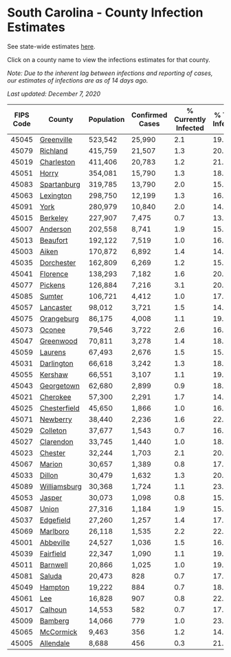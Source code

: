 # South Carolina - County Infection Estimates

See state-wide estimates [here](/infections/us-sc).

Click on a county name to view the infections estimates for that county.

*Note: Due to the inherent lag between infections and reporting of cases, our estimates of infections are as of 14 days ago.*

*Last updated: December 7, 2020*

|   FIPS Code |                       County |   Population |   Confirmed Cases |   % Currently Infected |   % Total Infected |
|-------------|------------------------------|--------------|-------------------|------------------------|--------------------|
|       45045 |     [Greenville](greenville) |      523,542 |            25,990 |                    2.1 |               19.2 |
|       45079 |         [Richland](richland) |      415,759 |            21,507 |                    1.3 |               20.9 |
|       45019 |     [Charleston](charleston) |      411,406 |            20,783 |                    1.2 |               21.8 |
|       45051 |               [Horry](horry) |      354,081 |            15,790 |                    1.3 |               18.5 |
|       45083 |   [Spartanburg](spartanburg) |      319,785 |            13,790 |                    2.0 |               15.8 |
|       45063 |       [Lexington](lexington) |      298,750 |            12,199 |                    1.3 |               16.0 |
|       45091 |                 [York](york) |      280,979 |            10,840 |                    2.0 |               14.3 |
|       45015 |         [Berkeley](berkeley) |      227,907 |             7,475 |                    0.7 |               13.9 |
|       45007 |         [Anderson](anderson) |      202,558 |             8,741 |                    1.9 |               15.9 |
|       45013 |         [Beaufort](beaufort) |      192,122 |             7,519 |                    1.0 |               16.5 |
|       45003 |               [Aiken](aiken) |      170,872 |             6,892 |                    1.4 |               14.7 |
|       45035 |     [Dorchester](dorchester) |      162,809 |             6,269 |                    1.2 |               15.6 |
|       45041 |         [Florence](florence) |      138,293 |             7,182 |                    1.6 |               20.9 |
|       45077 |           [Pickens](pickens) |      126,884 |             7,216 |                    3.1 |               20.2 |
|       45085 |             [Sumter](sumter) |      106,721 |             4,412 |                    1.0 |               17.5 |
|       45057 |       [Lancaster](lancaster) |       98,012 |             3,721 |                    1.5 |               14.6 |
|       45075 |     [Orangeburg](orangeburg) |       86,175 |             4,008 |                    1.1 |               19.8 |
|       45073 |             [Oconee](oconee) |       79,546 |             3,722 |                    2.6 |               16.5 |
|       45047 |       [Greenwood](greenwood) |       70,811 |             3,278 |                    1.4 |               18.4 |
|       45059 |           [Laurens](laurens) |       67,493 |             2,676 |                    1.5 |               15.9 |
|       45031 |     [Darlington](darlington) |       66,618 |             3,242 |                    1.3 |               18.7 |
|       45055 |           [Kershaw](kershaw) |       66,551 |             3,107 |                    1.1 |               19.5 |
|       45043 |     [Georgetown](georgetown) |       62,680 |             2,899 |                    0.9 |               18.9 |
|       45021 |         [Cherokee](cherokee) |       57,300 |             2,291 |                    1.7 |               14.6 |
|       45025 | [Chesterfield](chesterfield) |       45,650 |             1,866 |                    1.0 |               16.0 |
|       45071 |         [Newberry](newberry) |       38,440 |             2,236 |                    1.6 |               22.3 |
|       45029 |         [Colleton](colleton) |       37,677 |             1,543 |                    0.7 |               16.7 |
|       45027 |       [Clarendon](clarendon) |       33,745 |             1,440 |                    1.0 |               18.7 |
|       45023 |           [Chester](chester) |       32,244 |             1,703 |                    2.1 |               20.3 |
|       45067 |             [Marion](marion) |       30,657 |             1,389 |                    0.8 |               17.9 |
|       45033 |             [Dillon](dillon) |       30,479 |             1,632 |                    1.3 |               20.7 |
|       45089 | [Williamsburg](williamsburg) |       30,368 |             1,724 |                    1.1 |               23.6 |
|       45053 |             [Jasper](jasper) |       30,073 |             1,098 |                    0.8 |               15.3 |
|       45087 |               [Union](union) |       27,316 |             1,184 |                    1.9 |               15.8 |
|       45037 |       [Edgefield](edgefield) |       27,260 |             1,257 |                    1.4 |               17.0 |
|       45069 |         [Marlboro](marlboro) |       26,118 |             1,535 |                    2.2 |               22.0 |
|       45001 |       [Abbeville](abbeville) |       24,527 |             1,036 |                    1.5 |               16.0 |
|       45039 |       [Fairfield](fairfield) |       22,347 |             1,090 |                    1.1 |               19.9 |
|       45011 |         [Barnwell](barnwell) |       20,866 |             1,025 |                    1.0 |               19.2 |
|       45081 |             [Saluda](saluda) |       20,473 |               828 |                    0.7 |               17.1 |
|       45049 |           [Hampton](hampton) |       19,222 |               884 |                    0.7 |               18.7 |
|       45061 |                   [Lee](lee) |       16,828 |               907 |                    0.8 |               22.7 |
|       45017 |           [Calhoun](calhoun) |       14,553 |               582 |                    0.7 |               17.1 |
|       45009 |           [Bamberg](bamberg) |       14,066 |               779 |                    1.0 |               23.7 |
|       45065 |       [McCormick](mccormick) |        9,463 |               356 |                    1.2 |               14.6 |
|       45005 |       [Allendale](allendale) |        8,688 |               456 |                    0.3 |               21.8 |